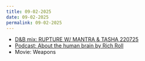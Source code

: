 ```yaml
---
title: 09-02-2025
date: 09-02-2025
permalink: 09-02-2025
---
```


* [D&amp;B mix: RUPTURE W/ MANTRA & TASHA 220725](https://soundcloud.com/user-643553014/rupture-w-mantra-tasha-220725)
* [Podcast: About the human brain by Rich Roll](https://www.richroll.com/podcast/brain-compilation-932/)
* Movie: Weapons